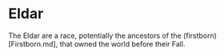 # Eldar

The Eldar are a race, potentially the ancestors of the (firstborn)[Firstborn.md], that owned the world before their Fall.